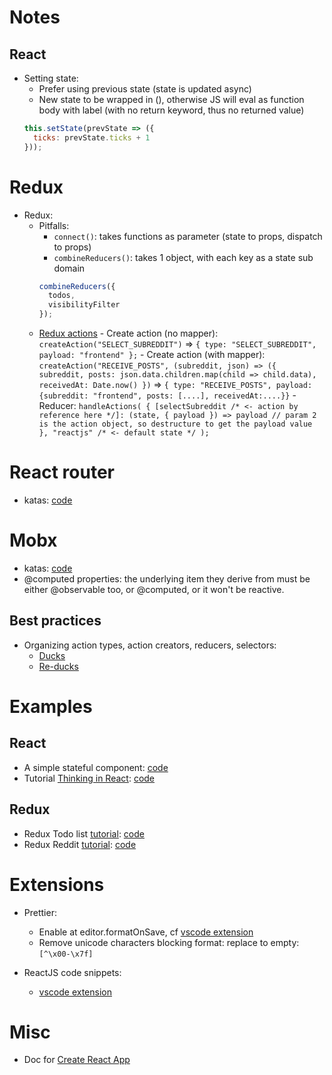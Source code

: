 # Notes

## React

- Setting state:
  - Prefer using previous state (state is updated async)
  - New state to be wrapped in (), otherwise JS will eval as function body with label (with no return keyword, thus no returned value)
  ```javascript
  this.setState(prevState => ({
    ticks: prevState.ticks + 1
  }));
  ```

# Redux

- Redux:
  - Pitfalls:
    - `connect()`: takes functions as parameter (state to props, dispatch to props)
    - `combineReducers()`: takes 1 object, with each key as a state sub domain
    ```javascript
    combineReducers({
      todos,
      visibilityFilter
    });
    ```
  - [Redux actions](https://github.com/redux-utilities/redux-actions) - Create action (no mapper): `createAction("SELECT_SUBREDDIT")` => `{ type: "SELECT_SUBREDDIT", payload: "frontend" };` - Create action (with mapper): `createAction("RECEIVE_POSTS", (subreddit, json) => ({ subreddit, posts: json.data.children.map(child => child.data), receivedAt: Date.now() })`
    => `{ type: "RECEIVE_POSTS", payload: {subreddit: "frontend", posts: [....], receivedAt:....}}` - Reducer: `handleActions( { [selectSubreddit /* <- action by reference here */]: (state, { payload }) => payload // param 2 is the action object, so destructure to get the payload value }, "reactjs" /* <- default state */ );`

# React router

- katas: [code](src/katas/react-router/)

# Mobx

- katas: [code](src/katas/react-router/002-react-router-mobx.js)
- @computed properties: the underlying item they derive from must be either @observable too, or @computed, or it won't be reactive.

## Best practices

- Organizing action types, action creators, reducers, selectors:
  - [Ducks](https://github.com/erikras/ducks-modular-redux)
  - [Re-ducks](https://github.com/alexnm/re-ducks)

# Examples

## React

- A simple stateful component: [code](src/examples/components/ComponentStatefulWithArrowFunctionHandler.js)
- Tutorial [Thinking in React](https://reactjs.org/docs/thinking-in-react.html): [code](src/thinkinginreact/components/ThinkingInReact.js)

## Redux

- Redux Todo list [tutorial](https://github.com/reactjs/redux/blob/master/examples/todos): [code](src/todos)
- Redux Reddit [tutorial](https://redux.js.org/advanced/example-reddit-api): [code](src/reddit)

# Extensions

- Prettier:

  - Enable at editor.formatOnSave, cf [vscode extension](https://marketplace.visualstudio.com/items?itemName=esbenp.prettier-vscode)
  - Remove unicode characters blocking format: replace to empty: `[^\x00-\x7f]`

- ReactJS code snippets:
  - [vscode extension](https://marketplace.visualstudio.com/items?itemName=xabikos.ReactSnippets)

# Misc

- Doc for [Create React App](create-react-app.md)
